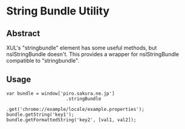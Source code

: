 # String Bundle Utility

## Abstract

XUL's "stringbundle" element has some useful methods, but nsIStringBundle doesn't.
This provides a wrapper for nsIStringBundle compatible to "stringbundle".

## Usage

    var bundle = window['piro.sakura.ne.jp']
                          .stringBundle
                          .get('chrome://example/locale/example.properties');
    bundle.getString('key1');
    bundle.getFormattedString('key2', [val1, val2]);

